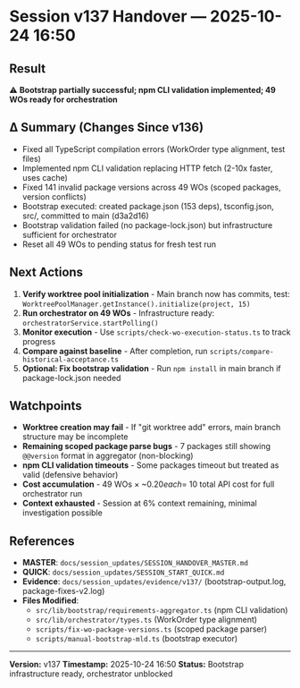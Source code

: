 # Session v137 Handover — 2025-10-24 16:50

## Result
⚠️ **Bootstrap partially successful; npm CLI validation implemented; 49 WOs ready for orchestration**

## Δ Summary (Changes Since v136)
- Fixed all TypeScript compilation errors (WorkOrder type alignment, test files)
- Implemented npm CLI validation replacing HTTP fetch (2-10x faster, uses cache)
- Fixed 141 invalid package versions across 49 WOs (scoped packages, version conflicts)
- Bootstrap executed: created package.json (153 deps), tsconfig.json, src/, committed to main (d3a2d16)
- Bootstrap validation failed (no package-lock.json) but infrastructure sufficient for orchestrator
- Reset all 49 WOs to pending status for fresh test run

## Next Actions
1. **Verify worktree pool initialization** - Main branch now has commits, test: `WorktreePoolManager.getInstance().initialize(project, 15)`
2. **Run orchestrator on 49 WOs** - Infrastructure ready: `orchestratorService.startPolling()`
3. **Monitor execution** - Use `scripts/check-wo-execution-status.ts` to track progress
4. **Compare against baseline** - After completion, run `scripts/compare-historical-acceptance.ts`
5. **Optional: Fix bootstrap validation** - Run `npm install` in main branch if package-lock.json needed

## Watchpoints
- **Worktree creation may fail** - If "git worktree add" errors, main branch structure may be incomplete
- **Remaining scoped package parse bugs** - 7 packages still showing `@@version` format in aggregator (non-blocking)
- **npm CLI validation timeouts** - Some packages timeout but treated as valid (defensive behavior)
- **Cost accumulation** - 49 WOs × ~$0.20 each = ~$10 total API cost for full orchestrator run
- **Context exhausted** - Session at 6% context remaining, minimal investigation possible

## References
- **MASTER**: `docs/session_updates/SESSION_HANDOVER_MASTER.md`
- **QUICK**: `docs/session_updates/SESSION_START_QUICK.md`
- **Evidence**: `docs/session_updates/evidence/v137/` (bootstrap-output.log, package-fixes-v2.log)
- **Files Modified**:
  - `src/lib/bootstrap/requirements-aggregator.ts` (npm CLI validation)
  - `src/lib/orchestrator/types.ts` (WorkOrder type alignment)
  - `scripts/fix-wo-package-versions.ts` (scoped package parser)
  - `scripts/manual-bootstrap-mld.ts` (bootstrap executor)

---
**Version:** v137
**Timestamp:** 2025-10-24 16:50
**Status:** Bootstrap infrastructure ready, orchestrator unblocked
